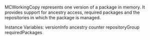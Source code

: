 MCWorkingCopy represents one version of a package in memory. It provides support for ancestry access, required packages and the repositories in which the package is managed.

Instance Variables:
	versionInfo	<MCAncestry>
	ancestry	<MCWorkingAncestry>
	counter	<Number>
	repositoryGroup	<MCRepositoryGroup>
	requiredPackages	<Collection>